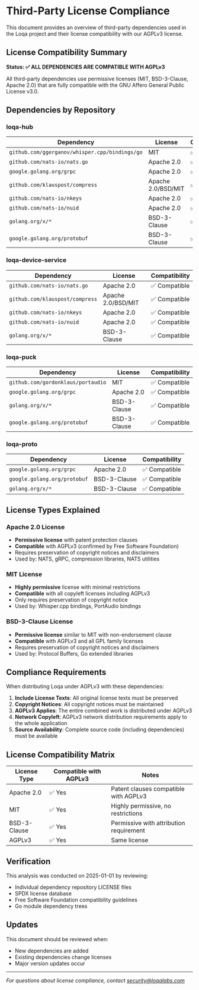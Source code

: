 # Third-Party License Compliance

This document provides an overview of third-party dependencies used in the Loqa project and their license compatibility with our AGPLv3 license.

## License Compatibility Summary

**Status: ✅ ALL DEPENDENCIES ARE COMPATIBLE WITH AGPLv3**

All third-party dependencies use permissive licenses (MIT, BSD-3-Clause, Apache 2.0) that are fully compatible with the GNU Affero General Public License v3.0.

## Dependencies by Repository

### loqa-hub

| Dependency | License | Compatibility |
|------------|---------|---------------|
| `github.com/ggerganov/whisper.cpp/bindings/go` | MIT | ✅ Compatible |
| `github.com/nats-io/nats.go` | Apache 2.0 | ✅ Compatible |
| `google.golang.org/grpc` | Apache 2.0 | ✅ Compatible |
| `github.com/klauspost/compress` | Apache 2.0/BSD/MIT | ✅ Compatible |
| `github.com/nats-io/nkeys` | Apache 2.0 | ✅ Compatible |
| `github.com/nats-io/nuid` | Apache 2.0 | ✅ Compatible |
| `golang.org/x/*` | BSD-3-Clause | ✅ Compatible |
| `google.golang.org/protobuf` | BSD-3-Clause | ✅ Compatible |

### loqa-device-service

| Dependency | License | Compatibility |
|------------|---------|---------------|
| `github.com/nats-io/nats.go` | Apache 2.0 | ✅ Compatible |
| `github.com/klauspost/compress` | Apache 2.0/BSD/MIT | ✅ Compatible |
| `github.com/nats-io/nkeys` | Apache 2.0 | ✅ Compatible |
| `github.com/nats-io/nuid` | Apache 2.0 | ✅ Compatible |
| `golang.org/x/*` | BSD-3-Clause | ✅ Compatible |

### loqa-puck

| Dependency | License | Compatibility |
|------------|---------|---------------|
| `github.com/gordonklaus/portaudio` | MIT | ✅ Compatible |
| `google.golang.org/grpc` | Apache 2.0 | ✅ Compatible |
| `golang.org/x/*` | BSD-3-Clause | ✅ Compatible |
| `google.golang.org/protobuf` | BSD-3-Clause | ✅ Compatible |

### loqa-proto

| Dependency | License | Compatibility |
|------------|---------|---------------|
| `google.golang.org/grpc` | Apache 2.0 | ✅ Compatible |
| `google.golang.org/protobuf` | BSD-3-Clause | ✅ Compatible |
| `golang.org/x/*` | BSD-3-Clause | ✅ Compatible |

## License Types Explained

### Apache 2.0 License
- **Permissive license** with patent protection clauses
- **Compatible** with AGPLv3 (confirmed by Free Software Foundation)
- Requires preservation of copyright notices and disclaimers
- Used by: NATS, gRPC, compression libraries, NATS utilities

### MIT License  
- **Highly permissive** license with minimal restrictions
- **Compatible** with all copyleft licenses including AGPLv3
- Only requires preservation of copyright notice
- Used by: Whisper.cpp bindings, PortAudio bindings

### BSD-3-Clause License
- **Permissive license** similar to MIT with non-endorsement clause
- **Compatible** with AGPLv3 and all GPL family licenses
- Requires preservation of copyright notices and disclaimers
- Used by: Protocol Buffers, Go extended libraries

## Compliance Requirements

When distributing Loqa under AGPLv3 with these dependencies:

1. **Include License Texts**: All original license texts must be preserved
2. **Copyright Notices**: All copyright notices must be maintained
3. **AGPLv3 Applies**: The entire combined work is distributed under AGPLv3
4. **Network Copyleft**: AGPLv3 network distribution requirements apply to the whole application
5. **Source Availability**: Complete source code (including dependencies) must be available

## License Compatibility Matrix

| License Type | Compatible with AGPLv3 | Notes |
|--------------|------------------------|-------|
| Apache 2.0 | ✅ Yes | Patent clauses compatible with AGPLv3 |
| MIT | ✅ Yes | Highly permissive, no restrictions |
| BSD-3-Clause | ✅ Yes | Permissive with attribution requirement |
| AGPLv3 | ✅ Yes | Same license |

## Verification

This analysis was conducted on 2025-01-01 by reviewing:
- Individual dependency repository LICENSE files
- SPDX license database
- Free Software Foundation compatibility guidelines
- Go module dependency trees

## Updates

This document should be reviewed when:
- New dependencies are added
- Existing dependencies change licenses
- Major version updates occur

---

*For questions about license compliance, contact security@loqalabs.com*